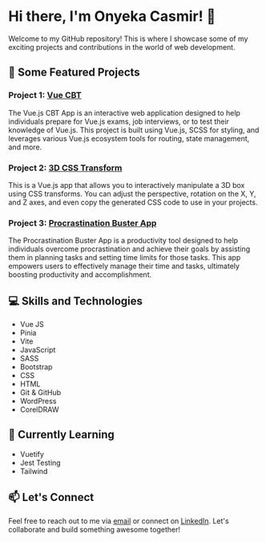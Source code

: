 # Hi there, I'm Onyeka Casmir! 👋

Welcome to my GitHub repository! This is where I showcase some of my exciting projects and contributions in the world of web development.

## 🚀 Some Featured Projects

### Project 1: [Vue CBT](https://github.com/Casmir293/Vue-CBT-App)

The Vue.js CBT App is an interactive web application designed to help individuals prepare for Vue.js exams, job interviews, or to test their knowledge of Vue.js. This project is built using Vue.js, SCSS for styling, and leverages various Vue.js ecosystem tools for routing, state management, and more.

### Project 2: [3D CSS Transform](https://github.com/Casmir293/VueJS-3D-CSS-Transform-App)

This is a Vue.js app that allows you to interactively manipulate a 3D box using CSS transforms. You can adjust the perspective, rotation on the X, Y, and Z axes, and even copy the generated CSS code to use in your projects.

### Project 3: [Procrastination Buster App](https://github.com/Casmir293/VueJS-Procrastination-Buster-App)

The Procrastination Buster App is a productivity tool designed to help individuals overcome procrastination and achieve their goals by assisting them in planning tasks and setting time limits for those tasks. This app empowers users to effectively manage their time and tasks, ultimately boosting productivity and accomplishment.

## 💻 Skills and Technologies

- Vue JS
- Pinia
- Vite
- JavaScript
- SASS
- Bootstrap
- CSS
- HTML
- Git & GitHub
- WordPress
- CorelDRAW

## 🌱 Currently Learning

- Vuetify 
- Jest Testing
- Tailwind

## 📫 Let's Connect

Feel free to reach out to me via [email](mailto:casmir293@gmail.com) or connect on [LinkedIn](https://www.linkedin.com/in/casmir-onyeka). Let's collaborate and build something awesome together!
